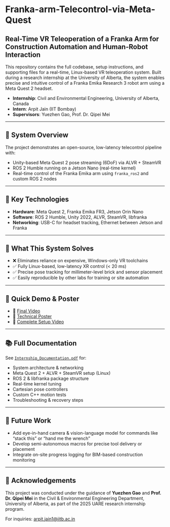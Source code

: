 # Franka-arm-Telecontrol-via-Meta-Quest
 
## Real-Time VR Teleoperation of a Franka Arm for Construction Automation and Human-Robot Interaction

This repository contains the full codebase, setup instructions, and supporting files for a real-time, Linux-based VR teleoperation system. Built during a research internship at the University of Alberta, the system enables precise and intuitive control of a Franka Emika Research 3 robot arm using a Meta Quest 2 headset.

- **Internship**: Civil and Environmental Engineering, University of Alberta, Canada  
- **Intern**: Arpit Jain (IIT Bombay)  
- **Supervisors**: Yuezhen Gao, Prof. Dr. Qipei Mei  

---

## 🔧 System Overview

The project demonstrates an open-source, low-latency telecontrol pipeline with:
- Unity-based Meta Quest 2 pose streaming (6DoF) via ALVR + SteamVR
- ROS 2 Humble running on a Jetson Nano (real-time kernel)
- Real-time control of the Franka Emika arm using `franka_ros2` and custom ROS 2 nodes

---

## 🚀 Key Technologies

- **Hardware**: Meta Quest 2, Franka Emika FR3, Jetson Orin Nano
- **Software**: ROS 2 Humble, Unity 2022, ALVR, SteamVR, libfranka
- **Networking**: USB-C for headset tracking, Ethernet between Jetson and Franka

---

## 🧠 What This System Solves

- ❌ Eliminates reliance on expensive, Windows-only VR toolchains  
- ✅ Fully Linux-based, low-latency XR control (< 20 ms)
- ✅ Precise pose tracking for millimeter-level brick and sensor placement
- ✅ Easily reproducible by other labs for training or site automation

---

## 📸 Quick Demo & Poster

- 🎥 [Final Video]([https://drive.google.com/file/d/1a3b0bUUmQFpGCebrEk7THdwuXyffX55a/view?usp=sharing](https://drive.google.com/file/d/1djWV3_R8KXjHr3tL3xHfMX5mXeVSdfsM/view?usp=sharing))  
- 📄 [Technical Poster]([documentation/Arpit_UofA_Poster.pdf](https://drive.google.com/file/d/1nZMoYLV-StBFFC5Pdl3KX6oBUIysdNmN/view?usp=sharing))
- 🎥 [Complete Setup Video]([https://drive.google.com/file/d/1a3b0bUUmQFpGCebrEk7THdwuXyffX55a/view?usp=sharing)  
---

## 📚 Full Documentation

See [`Internship_Documentation.pdf`](Internship_Documentation.pdf) for:

- System architecture & networking
- Meta Quest 2 + ALVR + SteamVR setup (Linux)
- ROS 2 & libfranka package structure
- Real-time kernel tuning
- Cartesian pose controllers
- Custom C++ motion tests
- Troubleshooting & recovery steps

---

## 🔮 Future Work

- Add eye-in-hand camera & vision-language model for commands like “stack this” or “hand me the wrench”
- Develop semi-autonomous macros for precise tool delivery or placement
- Integrate on-site progress logging for BIM-based construction monitoring

---

## 🙏 Acknowledgements

This project was conducted under the guidance of **Yuezhen Gao** and **Prof. Dr. Qipei Mei** in the Civil & Environmental Engineering Department, University of Alberta, as part of the 2025 UARE research internship program.

For inquiries: [arpit.jain1@iitb.ac.in](mailto:arpit.jain1@iitb.ac.in)
